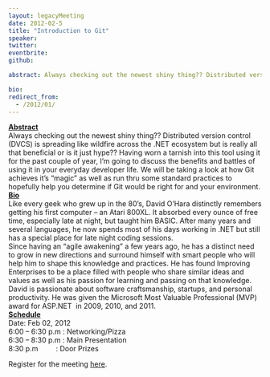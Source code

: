 ```yaml
---
layout: legacyMeeting
date: 2012-02-5
title: "Introduction to Git"
speaker:
twitter:
eventbrite:
github:

abstract: Always checking out the newest shiny thing?? Distributed version control (DVCS) is spreading like wildfire across the .NET ecosystem but is really all that beneficial or is it just hype?? Having worn a tarnish into this tool using it for the past couple of year, I&#8217;m going to discuss the benefits and battles of using it in your everyday developer life. We will be taking a look at how Git achieves it&#8217;s &#8220;magic&#8221; as well as run thru some standard practices to hopefully help you determine if Git would be right for and your environment.

bio:
redirect_from:
  - /2012/01/
---
```


<div id="_mcePaste"><strong><span style="text-decoration: underline;">Abstract</span></strong></div>
<div id="_mcePaste">Always checking out the newest shiny thing?? Distributed version control (DVCS) is spreading like wildfire across the .NET ecosystem but is really all that beneficial or is it just hype?? Having worn a tarnish into this tool using it for the past couple of year, I&#8217;m going to discuss the benefits and battles of using it in your everyday developer life. We will be taking a look at how Git achieves it&#8217;s &#8220;magic&#8221; as well as run thru some standard practices to hopefully help you determine if Git would be right for and your environment.</div>
<div></div>
<div id="_mcePaste"><strong><span style="text-decoration: underline;">Bio</span></strong></div>
<div id="_mcePaste">Like every geek who grew up in the 80&#8217;s, David O&#8217;Hara distinctly remembers getting his first computer &#8211; an Atari 800XL. It absorbed every ounce of free time, especially late at night, but taught him BASIC. After many years and several languages, he now spends most of his days working in .NET but still has a special place for late night coding sessions.</div>
<div id="_mcePaste">Since having an &#8220;agile awakening&#8221; a few years ago, he has a distinct need to grow in new directions and surround himself with smart people who will help him to shape this knowledge and practices. He has found Improving Enterprises to be a place filled with people who share similar ideas and values as well as his passion for learning and passing on that knowledge.</div>
<div id="_mcePaste">David is passionate about software craftsmanship, startups, and personal productivity. He was given the Microsoft Most Valuable Professional (MVP) award for ASP.NET &nbsp;in 2009, 2010, and 2011.</div>
<div id="_mcePaste"></div>
<div><strong><span style="text-decoration: underline;">Schedule</span></strong></div>
<div id="_mcePaste">Date: Feb 02, 2012</div>
<div>6:00 &#8211; 6:30 p.m : Networking/Pizza</div>
<div id="_mcePaste">6:30 &#8211; 8:30 p.m : Main Presentation</div>
<div id="_mcePaste">8:30 p.m &nbsp; &nbsp; &nbsp; &nbsp; : Door Prizes</div>
<p>Register for the meeting <a href="http://www.eventbrite.com/event/2769444483">here</a>.</p>

